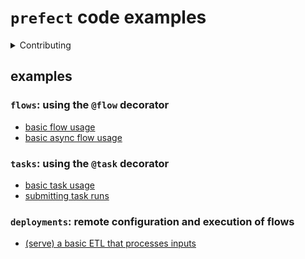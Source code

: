 # `prefect` code examples

<details>
<summary>Contributing</summary>

## steps for contributing an example
- clone this repo
- `pip install httpx pre-commit pydantic`
- `pre-commit install`
- create a new file in the `examples` directory under an appropriate subdirectory
- include helpful comments in your example
- open a PR!

</details>

## examples
### `flows`: using the `@flow` decorator
- [basic flow usage](examples/flows/basic.py)
- [basic async flow usage](examples/flows/async_basic.py)

### `tasks`: using the `@task` decorator
- [basic task usage](examples/tasks/basic.py)
- [submitting task runs](examples/tasks/submitting.py)

### `deployments`: remote configuration and execution of flows
- [(serve) a basic ETL that processes inputs](examples/deployments/serve.py)